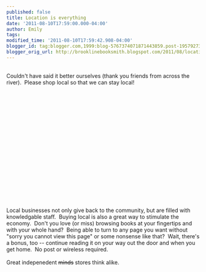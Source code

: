 ```yaml
---
published: false
title: Location is everything
date: '2011-08-10T17:59:00.000-04:00'
author: Emily
tags: 
modified_time: '2011-08-10T17:59:42.908-04:00'
blogger_id: tag:blogger.com,1999:blog-5767374071871443859.post-1957927373050470662
blogger_orig_url: http://brooklinebooksmith.blogspot.com/2011/08/location-is-everything.html
---
```


<div class="separator" style="clear: both; text-align: center;"><br /></div><div class="separator" style="clear: both; text-align: left;">Couldn't have said it better ourselves (thank you friends from&nbsp;across the river).&nbsp; Please shop local so that we can stay local!</div><div class="separator" style="clear: both; text-align: center;"><br /></div><div class="separator" style="clear: both; text-align: center;"><br /></div><div class="separator" style="clear: both; text-align: center;"><object width="320" height="266" class="BLOGGER-youtube-video" classid="clsid:D27CDB6E-AE6D-11cf-96B8-444553540000" codebase="http://download.macromedia.com/pub/shockwave/cabs/flash/swflash.cab#version=6,0,40,0" data-thumbnail-src="http://0.gvt0.com/vi/xTklTJprnTA/0.jpg"><param name="movie" value="http://www.youtube.com/v/xTklTJprnTA&fs=1&source=uds" /><param name="bgcolor" value="#FFFFFF" /><embed width="320" height="266"  src="http://www.youtube.com/v/xTklTJprnTA&fs=1&source=uds" type="application/x-shockwave-flash"></embed></object></div><br />Local businesses not only give back to the community, but are filled with knowledgable staff.&nbsp; Buying local is also a great way to stimulate the economy.&nbsp; Don't you love (or miss) browsing books at your fingertips and with your whole hand?&nbsp; Being able to turn to any page you want without "sorry you cannot view this page" or some nonsense like that?&nbsp; Wait, there's a bonus, too -- continue reading it on your way out the door and when you get home.&nbsp; No post or wireless required.<br /><br />Great indepenedent <strike>minds</strike> stores think alike.